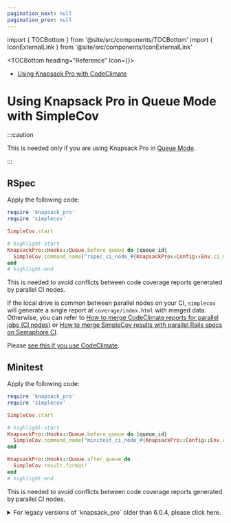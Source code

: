```yaml
---
pagination_next: null
pagination_prev: null
---
```


import { TOCBottom } from '@site/src/components/TOCBottom'
import { IconExternalLink } from '@site/src/components/IconExternalLink'

<TOCBottom heading="Reference" Icon={<IconExternalLink />}>

- [Using Knapsack Pro with CodeClimate](code-climate.md)

</TOCBottom>

# Using Knapsack Pro in Queue Mode with SimpleCov

:::caution

This is needed only if you are using Knapsack Pro in [Queue Mode](../overview/index.mdx#queue-mode-dynamic-split).

:::

## RSpec

Apply the following code:

```ruby title="spec/spec_helper.rb"
require 'knapsack_pro'
require 'simplecov'

SimpleCov.start

# highlight-start
KnapsackPro::Hooks::Queue.before_queue do |queue_id|
  SimpleCov.command_name("rspec_ci_node_#{KnapsackPro::Config::Env.ci_node_index}")
end
# highlight-end
```

This is needed to avoid conflicts between code coverage reports generated by parallel CI nodes.

If the local drive is common between parallel nodes on your CI, `simplecov` will generate a single report at `coverage/index.html` with merged data. Otherwise, you can refer to [How to merge CodeClimate reports for parallel jobs (CI nodes)](https://docs.knapsackpro.com/2019/how-to-merge-codeclimate-reports-for-parallel-jobs-ci-nodes) or [How to merge SimpleCov results with parallel Rails specs on Semaphore CI](https://docs.knapsackpro.com/2020/how-to-merge-simplecov-results-with-parallel-rails-specs).

Please [see this if you use CodeClimate](code-climate.md).

## Minitest

Apply the following code:

```ruby title="test/test_helper.rb"
require 'knapsack_pro'
require 'simplecov'

SimpleCov.start

# highlight-start
KnapsackPro::Hooks::Queue.before_queue do |queue_id|
  SimpleCov.command_name("minitest_ci_node_#{KnapsackPro::Config::Env.ci_node_index}")
end

KnapsackPro::Hooks::Queue.after_queue do
  SimpleCov.result.format!
end
# highlight-end
```

This is needed to avoid conflicts between code coverage reports generated by parallel CI nodes.

<details>
  <summary>For legacy versions of `knapsack_pro` older than 6.0.4, please click here.</summary>

  ```ruby title="test/test_helper.rb"
  require 'knapsack_pro'
  require 'simplecov'

  SimpleCov.start

  # highlight-start
  KnapsackPro::Hooks::Queue.before_queue do |queue_id|
    SimpleCov.command_name("minitest_ci_node_#{KnapsackPro::Config::Env.ci_node_index}")
  end
  # highlight-end
  ```

</details>

